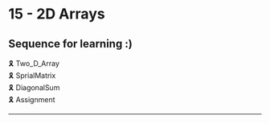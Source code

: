 # 15 - 2D Arrays

## Sequence for learning :)

🎗️ Two_D_Array \
🎗️ SprialMatrix \
🎗️ DiagonalSum \
🎗️ Assignment

---
